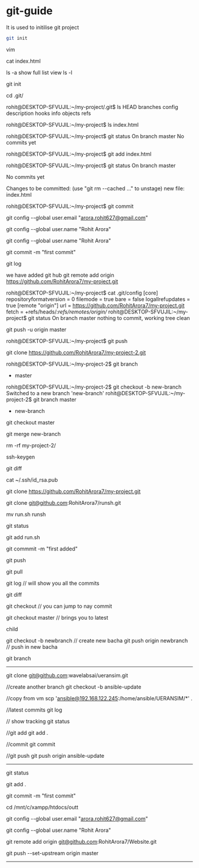 # git-guide

It is used to initilise git project
```bash
git init
```




vim

cat index.html

ls -a
show full list view
ls -l

git init

 cd .git/






rohit@DESKTOP-SFVUJIL:~/my-project/.git$ ls
HEAD  branches  config  description  hooks  info  objects  refs



rohit@DESKTOP-SFVUJIL:~/my-project$ ls
index.html

rohit@DESKTOP-SFVUJIL:~/my-project$ git status
On branch master
No commits yet


rohit@DESKTOP-SFVUJIL:~/my-project$ git add index.html


rohit@DESKTOP-SFVUJIL:~/my-project$ git status
On branch master

No commits yet

Changes to be committed:
  (use "git rm --cached <file>..." to unstage)
        new file:   index.html



rohit@DESKTOP-SFVUJIL:~/my-project$ git commit


git config --global user.email "arora.rohit627@gmail.com"

 git config --global user.name "Rohit Arora"

git config --global user.name "Rohit Arora"


git commit -m "first commit"

git log


we have added git hub 
git remote add origin https://github.com/RohitArora7/my-project.git


rohit@DESKTOP-SFVUJIL:~/my-project$ cat .git/config
[core]
        repositoryformatversion = 0
        filemode = true
        bare = false
        logallrefupdates = true
[remote "origin"]
        url = https://github.com/RohitArora7/my-project.git
        fetch = +refs/heads/*:refs/remotes/origin/*
rohit@DESKTOP-SFVUJIL:~/my-project$ git status
On branch master
nothing to commit, working tree clean


git push -u origin master

rohit@DESKTOP-SFVUJIL:~/my-project$ git push



git clone https://github.com/RohitArora7/my-project-2.git










rohit@DESKTOP-SFVUJIL:~/my-project-2$ git branch
* master


rohit@DESKTOP-SFVUJIL:~/my-project-2$ git checkout -b new-branch
Switched to a new branch 'new-branch'
rohit@DESKTOP-SFVUJIL:~/my-project-2$ git branch
  master
* new-branch


 git checkout master


 git merge new-branch

rm -rf my-project-2/

ssh-keygen

git diff

cat ~/.ssh/id_rsa.pub






 git clone https://github.com/RohitArora7/my-project.git




git clone git@github.com:RohitArora7/runsh.git

mv run.sh runsh

git status

git add run.sh

git commmit -m "first added"

git push

git pull








git log  // will show you all the commits 

git diff

git checkout // you can jump to nay commit 

git checkout master // brings you to latest




child 


git checkout -b newbranch // create new bacha 
git push origin newbranch // push in new bacha 




git branch


 _________________________________________________________________
 
 git clone git@github.com:wavelabsai/ueransim.git 

//create another branch 
git checkout -b ansible-update 

//copy from vm
scp 'ansible@192.168.122.245:/home/ansible/UERANSIM/*' .

//latest commits
git log

// show tracking
git status

//git add
git add .

//commit
git commit

//git push
git push origin ansible-update




_________________________________________________________________


git status

git add .

git commit -m "first commit"

cd /mnt/c/xampp/htdocs/outt

git config --global user.email "arora.rohit627@gmail.com"

git config --global user.name "Rohit Arora"

git remote add origin git@github.com:RohitArora7/Website.git

git push --set-upstream origin master

__________________________________________________________
